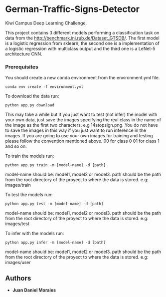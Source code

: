 # German-Traffic-Signs-Detector
Kiwi Campus Deep Learning Challenge.

This project contains 3 different models performing  a classification task on data from the http://benchmark.ini.rub.de/Dataset_GTSDB/. The first model is a logistic regression from sklearn, the second one is a implementation of a logistic regression with multiclass output and the third one is a LeNet-5 architecture CNN.

### Prerequisites

You should create a new conda environment from the environment.yml file.

```
conda env create -f environment.yml
```

To download the data run: 

```
python app.py download
```

This may take a while but if you just want to test (not infer) the model with your own data, just save the images specifying the real class in the name of the image as the first two characters. e.g 14stopsign.png. You do not have to save the images in this way if you just want to run inference in the images. If you are going to use your own images for training and testing please follow the convention mentioned above. 00 for class 0 01 for class 1 and so on.

To train the models run: 

```
python app.py train -m [model-name] -d [path]
```

model-name should be: model1, model2 or model3.
path should be the path from the root directory of the proyect to where the data is stored. e.g: images/train

To test the models run: 

```
python app.py test -m [model-name] -d [path]
```

model-name should be: model1, model2 or model3.
path should be the path from the root directory of the proyect to where the data is stored. e.g: images/test

To infer with the models run: 

```
python app.py infer -m [model-name] -d [path]
```

model-name should be: model1, model2 or model3.
path should be the path from the root directory of the proyect to where the data is stored. e.g: images/user

## Authors

* **Juan Daniel Morales**
